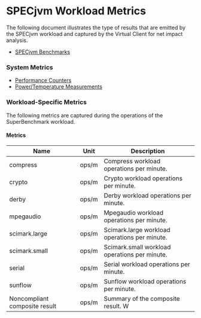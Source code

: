 ﻿# SPECjvm Workload Metrics
The following document illustrates the type of results that are emitted by the SPECjvm workload and captured by the
Virtual Client for net impact analysis.

* [SPECjvm Benchmarks](https://www.spec.org/jvm2008/docs/benchmarks/index.html)

### System Metrics
* [Performance Counters](./PerformanceCounterMetrics.md)
* [Power/Temperature Measurements](./PowerMetrics.md)  

### Workload-Specific Metrics
The following metrics are captured during the operations of the SuperBenchmark workload.

#### Metrics

| Name                         | Unit           | Description                                             |
|------------------------------|----------------|---------------------------------------------------------|
| compress                     | ops/m          | Compress workload operations per minute.                |
| crypto                       | ops/m          | Crypto workload operations per minute.                  |
| derby                        | ops/m          | Derby workload operations per minute.                   |
| mpegaudio                    | ops/m          | Mpegaudio workload operations per minute.               |
| scimark.large                | ops/m          | Scimark.large workload operations per minute.           |
| scimark.small                | ops/m          | Scimark.small workload operations per minute.           |
| serial                       | ops/m          | Serial workload operations per minute.                  |
| sunflow                      | ops/m          | Sunflow workload operations per minute.                 |
| Noncompliant composite result| ops/m          | Summary of the composite result.                    W    |

